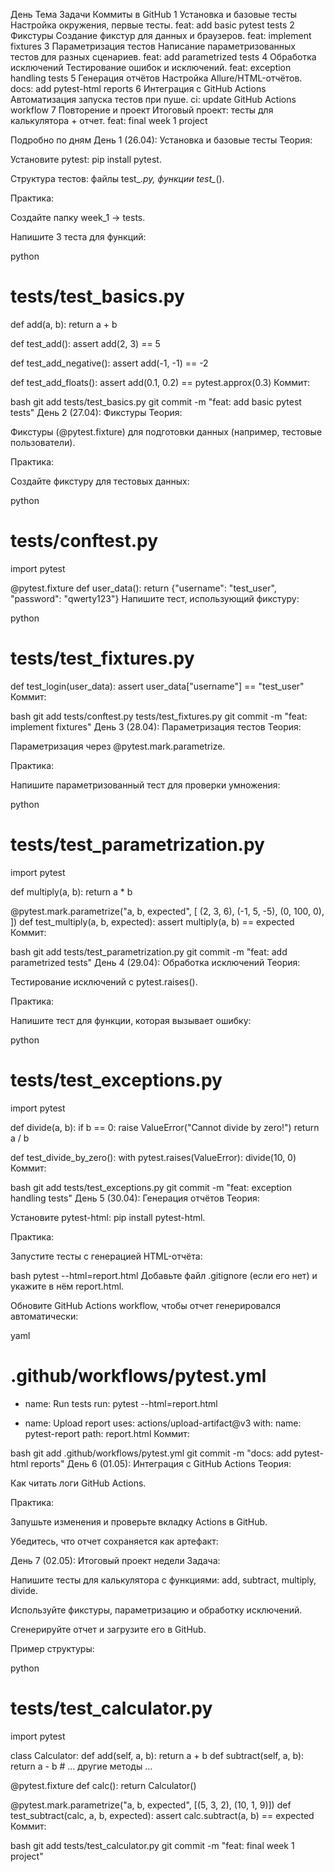 День	Тема	                                                Задачи	                                                                                         Коммиты в GitHub
1	Установка и базовые тесты	    Настройка окружения, первые тесты.	                                    feat: add basic pytest tests
2	Фикстуры	                      Создание фикстур для данных и браузеров.	                                    feat: implement fixtures
3	Параметризация тестов	    Написание параметризованных тестов для разных сценариев.	feat: add parametrized tests
4	Обработка исключений	    Тестирование ошибок и исключений.	                                    feat: exception handling tests
5	Генерация отчётов	                     Настройка Allure/HTML-отчётов.	                                                     docs: add pytest-html reports
6	Интеграция с GitHub Actions	    Автоматизация запуска тестов при пуше.	                                   ci: update GitHub Actions workflow
7	Повторение и проект	    Итоговый проект: тесты для калькулятора + отчет.	                  feat: final week 1 project


Подробно по дням
День 1 (26.04): Установка и базовые тесты
Теория:

Установите pytest: pip install pytest.

Структура тестов: файлы test_*.py, функции test_*().

Практика:

Создайте папку week_1 → tests.

Напишите 3 теста для функций:

python
# tests/test_basics.py
def add(a, b):
    return a + b

def test_add():
    assert add(2, 3) == 5

def test_add_negative():
    assert add(-1, -1) == -2

def test_add_floats():
    assert add(0.1, 0.2) == pytest.approx(0.3)
Коммит:

bash
git add tests/test_basics.py
git commit -m "feat: add basic pytest tests"
День 2 (27.04): Фикстуры
Теория:

Фикстуры (@pytest.fixture) для подготовки данных (например, тестовые пользователи).

Практика:

Создайте фикстуру для тестовых данных:

python
# tests/conftest.py
import pytest

@pytest.fixture
def user_data():
    return {"username": "test_user", "password": "qwerty123"}
Напишите тест, использующий фикстуру:

python
# tests/test_fixtures.py
def test_login(user_data):
    assert user_data["username"] == "test_user"
Коммит:

bash
git add tests/conftest.py tests/test_fixtures.py
git commit -m "feat: implement fixtures"
День 3 (28.04): Параметризация тестов
Теория:

Параметризация через @pytest.mark.parametrize.

Практика:

Напишите параметризованный тест для проверки умножения:

python
# tests/test_parametrization.py
import pytest

def multiply(a, b):
    return a * b

@pytest.mark.parametrize("a, b, expected", [
    (2, 3, 6),
    (-1, 5, -5),
    (0, 100, 0),
])
def test_multiply(a, b, expected):
    assert multiply(a, b) == expected
Коммит:

bash
git add tests/test_parametrization.py
git commit -m "feat: add parametrized tests"
День 4 (29.04): Обработка исключений
Теория:

Тестирование исключений с pytest.raises().

Практика:

Напишите тест для функции, которая вызывает ошибку:

python
# tests/test_exceptions.py
import pytest

def divide(a, b):
    if b == 0:
        raise ValueError("Cannot divide by zero!")
    return a / b

def test_divide_by_zero():
    with pytest.raises(ValueError):
        divide(10, 0)
Коммит:

bash
git add tests/test_exceptions.py
git commit -m "feat: exception handling tests"
День 5 (30.04): Генерация отчётов
Теория:

Установите pytest-html: pip install pytest-html.

Практика:

Запустите тесты с генерацией HTML-отчёта:

bash
pytest --html=report.html
Добавьте файл .gitignore (если его нет) и укажите в нём report.html.

Обновите GitHub Actions workflow, чтобы отчет генерировался автоматически:

yaml
# .github/workflows/pytest.yml
- name: Run tests
  run: pytest --html=report.html

- name: Upload report
  uses: actions/upload-artifact@v3
  with:
    name: pytest-report
    path: report.html
Коммит:

bash
git add .github/workflows/pytest.yml
git commit -m "docs: add pytest-html reports"
День 6 (01.05): Интеграция с GitHub Actions
Теория:

Как читать логи GitHub Actions.

Практика:

Запушьте изменения и проверьте вкладку Actions в GitHub.

Убедитесь, что отчет сохраняется как артефакт:


День 7 (02.05): Итоговый проект недели
Задача:

Напишите тесты для калькулятора с функциями: add, subtract, multiply, divide.

Используйте фикстуры, параметризацию и обработку исключений.

Сгенерируйте отчет и загрузите его в GitHub.

Пример структуры:

python
# tests/test_calculator.py
import pytest

class Calculator:
    def add(self, a, b):
        return a + b
    def subtract(self, a, b):
        return a - b
    # ... другие методы ...

@pytest.fixture
def calc():
    return Calculator()

@pytest.mark.parametrize("a, b, expected", [(5, 3, 2), (10, 1, 9)])
def test_subtract(calc, a, b, expected):
    assert calc.subtract(a, b) == expected
Коммит:

bash
git add tests/test_calculator.py
git commit -m "feat: final week 1 project"
